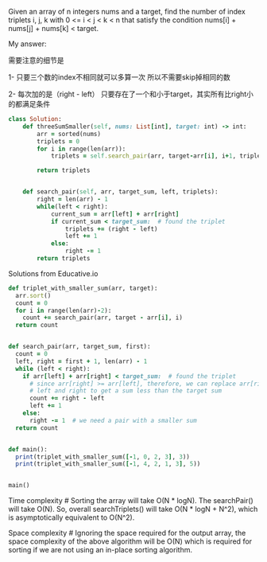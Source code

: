 Given an array of n integers nums and a target, find the number of index triplets i, j, k with 0 <= i < j < k < n that satisfy the condition nums[i] + nums[j] + nums[k] < target.

My answer:

需要注意的细节是

1- 只要三个数的index不相同就可以多算一次 所以不需要skip掉相同的数

2- 每次加的是（right - left） 只要存在了一个和小于target，其实所有比right小的都满足条件

```ruby
class Solution:
    def threeSumSmaller(self, nums: List[int], target: int) -> int:
        arr = sorted(nums)
        triplets = 0
        for i in range(len(arr)):
            triplets = self.search_pair(arr, target-arr[i], i+1, triplets)

        return triplets


    def search_pair(self, arr, target_sum, left, triplets):
        right = len(arr) - 1
        while(left < right):
            current_sum = arr[left] + arr[right]
            if current_sum < target_sum:  # found the triplet
                triplets += (right - left)
                left += 1
            else:
                right -= 1
        return triplets
```

Solutions from Educative.io

```ruby
def triplet_with_smaller_sum(arr, target):
  arr.sort()
  count = 0
  for i in range(len(arr)-2):
    count += search_pair(arr, target - arr[i], i)
  return count


def search_pair(arr, target_sum, first):
  count = 0
  left, right = first + 1, len(arr) - 1
  while (left < right):
    if arr[left] + arr[right] < target_sum:  # found the triplet
      # since arr[right] >= arr[left], therefore, we can replace arr[right] by any number between
      # left and right to get a sum less than the target sum
      count += right - left
      left += 1
    else:
      right -= 1  # we need a pair with a smaller sum
  return count


def main():
  print(triplet_with_smaller_sum([-1, 0, 2, 3], 3))
  print(triplet_with_smaller_sum([-1, 4, 2, 1, 3], 5))


main()
```

Time complexity #
Sorting the array will take O(N * logN). The searchPair() will take O(N). So, overall searchTriplets() will take O(N * logN + N^2), which is asymptotically equivalent to O(N^2).

Space complexity #
Ignoring the space required for the output array, the space complexity of the above algorithm will be O(N) which is required for sorting if we are not using an in-place sorting algorithm.

